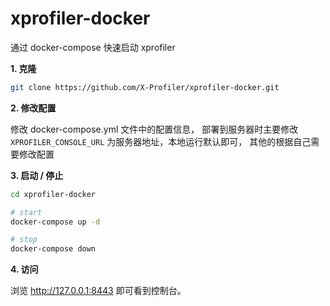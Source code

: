 # xprofiler-docker

通过 docker-compose 快速启动 xprofiler

**1. 克隆**

```bash
git clone https://github.com/X-Profiler/xprofiler-docker.git
```

**2. 修改配置**

修改 docker-compose.yml 文件中的配置信息， 部署到服务器时主要修改 `XPROFILER_CONSOLE_URL` 为服务器地址，本地运行默认即可， 其他的根据自己需要修改配置

**3. 启动 / 停止**

```bash
cd xprofiler-docker

# start
docker-compose up -d

# stop
docker-compose down
```

**4. 访问**

浏览 http://127.0.0.1:8443 即可看到控制台。

